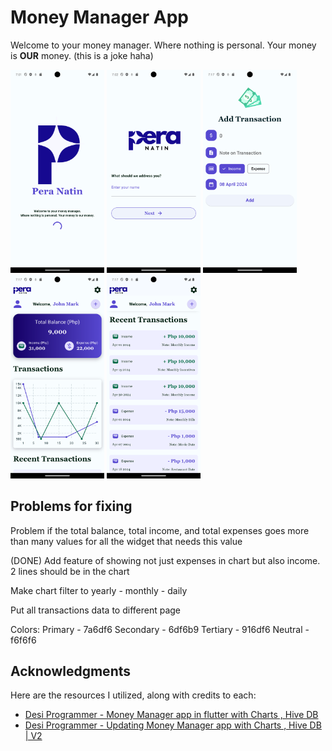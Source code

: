 # **Money Manager App**

Welcome to your money manager. Where nothing is personal. Your money is **OUR** money. (this is a joke haha)

<img src="assets/mockup/Screenshot_1712559723.png" alt="Splash Page" width="150">
<img src="assets/mockup/Screenshot_1712559727.png" alt="Add Name Page" width="150">
<img src="assets/mockup/Screenshot_1712560637.png" alt="Home Page" width="150">

<img src="assets/mockup/Screenshot_1712560624.png" alt="Home Page II" width="150">
<img src="assets/mockup/Screenshot_1712560651.png" alt="Add Transaction" width="150">

## Problems for fixing

Problem if the total balance, total income, and total expenses goes more than many values for all the widget that needs this value

(DONE) Add feature of showing not just expenses in chart but also income. 2 lines should be in the chart

Make chart filter to yearly - monthly - daily

Put all transactions data to different page

Colors:
Primary - 7a6df6
Secondary - 6df6b9
Tertiary - 916df6
Neutral - f6f6f6

## Acknowledgments

Here are the resources I utilized, along with credits to each:

- [Desi Programmer - Money Manager app in flutter with Charts , Hive DB](https://www.youtube.com/watch?v=VOWy5-zTeWk&ab_channel=DesiProgrammer)
- [Desi Programmer - Updating Money Manager app with Charts , Hive DB | V2](https://www.youtube.com/watch?v=gaxXoxvLzMA&t=2017s&ab_channel=DesiProgrammers)
